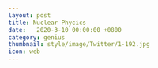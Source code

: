 ```yaml
---
layout: post
title: Nuclear Phycics
date:   2020-3-10 00:00:00 +0800
category: genius
thumbnail: style/image/Twitter/1-192.jpg
icon: web
---
```








